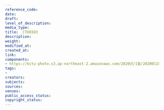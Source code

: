 ```yaml
---
reference_code: 
date: 
draft: 
level_of_description: 
media_type: 
title: _CTU6583
description: 
weight: 
modified_at: 
created_at: 
link: 
components:
- https://kctu-photo.s3.ap-northeast-2.amazonaws.com/2020년/1월/20200118_톨게이트+도명화+지부장,+유창근+지회장+단식+2일차/_CTU6583.jpg
tags:
- 
creators: 
subjects: 
sources: 
venues: 
public_access_status: 
copyright_status: 
---
```

